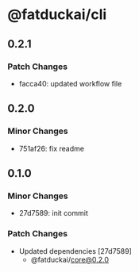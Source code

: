 # @fatduckai/cli

## 0.2.1

### Patch Changes

- facca40: updated workflow file

## 0.2.0

### Minor Changes

- 751af26: fix readme

## 0.1.0

### Minor Changes

- 27d7589: init commit

### Patch Changes

- Updated dependencies [27d7589]
  - @fatduckai/core@0.2.0
